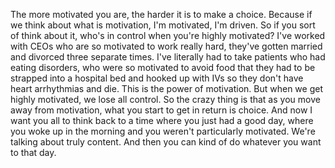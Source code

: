  The more motivated you are, the harder it is to make a choice. Because if we think about what is motivation, I'm motivated, I'm driven. So if you sort of think about it, who's in control when you're highly motivated? I've worked with CEOs who are so motivated to work really hard, they've gotten married and divorced three separate times. I've literally had to take patients who had eating disorders, who were so motivated to avoid food that they had to be strapped into a hospital bed and hooked up with IVs so they don't have heart arrhythmias and die. This is the power of motivation. But when we get highly motivated, we lose all control. So the crazy thing is that as you move away from motivation, what you start to get in return is choice. And now I want you all to think back to a time where you just had a good day, where you woke up in the morning and you weren't particularly motivated. We're talking about truly content. And then you can kind of do whatever you want to that day.